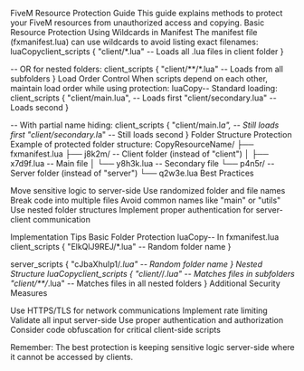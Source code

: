 FiveM Resource Protection Guide
This guide explains methods to protect your FiveM resources from unauthorized access and copying.
Basic Resource Protection
Using Wildcards in Manifest
The manifest file (fxmanifest.lua) can use wildcards to avoid listing exact filenames:
luaCopyclient_scripts {
    "client/*.lua"  -- Loads all .lua files in client folder
}

-- OR for nested folders:
client_scripts {
    "client/**/*.lua"  -- Loads from all subfolders
}
Load Order Control
When scripts depend on each other, maintain load order while using protection:
luaCopy-- Standard loading:
client_scripts {
    "client/main.lua",      -- Loads first
    "client/secondary.lua"   -- Loads second
}

-- With partial name hiding:
client_scripts {
    "client/main.l*a",      -- Still loads first
    "client/secondary.l*a"   -- Still loads second
}
Folder Structure Protection
Example of protected folder structure:
CopyResourceName/
├── fxmanifest.lua
├── j8k2m/           -- Client folder (instead of "client")
│   ├── x7d9f.lua   -- Main file
│   └── y8h3k.lua   -- Secondary file
└── p4n5r/          -- Server folder (instead of "server")
    └── q2w3e.lua
Best Practices

Move sensitive logic to server-side
Use randomized folder and file names
Break code into multiple files
Avoid common names like "main" or "utils"
Use nested folder structures
Implement proper authentication for server-client communication

Implementation Tips
Basic Folder Protection
luaCopy-- In fxmanifest.lua
client_scripts {
    "ElkQlJ9REJ/*.lua"  -- Random folder name
}

server_scripts {
    "cJbaXhuIp1/*.lua"  -- Random folder name
}
Nested Structure
luaCopyclient_scripts {
    "client/*/*.lua"     -- Matches files in subfolders
    "client/**/*.lua"    -- Matches files in all nested folders
}
Additional Security Measures

Use HTTPS/TLS for network communications
Implement rate limiting
Validate all input server-side
Use proper authentication and authorization
Consider code obfuscation for critical client-side scripts

Remember: The best protection is keeping sensitive logic server-side where it cannot be accessed by clients.
